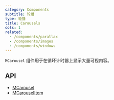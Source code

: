 ```yaml
---
category: Components
subtitle: 轮播
type: 轮播
title: Carousels
cols: 1
related:
  - /components/parallax
  - /components/images
  - /components/windows
---
```


`MCarousel` 组件用于在循环计时器上显示大量可视内容。

## API

- [MCarousel](/api/MCarousel)
- [MCarouselItem](/api/MCarouselItem)
